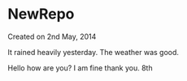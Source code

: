 NewRepo
=======
Created on 2nd May, 2014

It rained heavily yesterday.
The weather was good.

Hello how are you?
I am fine thank you.
8th

